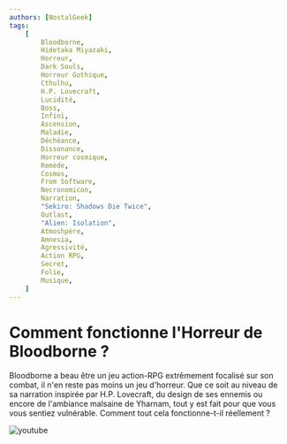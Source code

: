 ```yaml
---
authors: [NostalGeek]
tags:
    [
        Bloodborne,
        Hidetaka Miyazaki,
        Horreur,
        Dark Souls,
        Horreur Gothique,
        Cthulhu,
        H.P. Lovecraft,
        Lucidité,
        Boss,
        Infini,
        Ascension,
        Maladie,
        Déchéance,
        Dissonance,
        Horreur cosmique,
        Remède,
        Cosmos,
        From Software,
        Necronomicon,
        Narration,
        "Sekiro: Shadows Die Twice",
        Outlast,
        "Alien: Isolation",
        Atmoshpère,
        Amnesia,
        Agressivité,
        Action RPG,
        Secret,
        Folie,
        Musique,
    ]
---
```


# Comment fonctionne l'Horreur de Bloodborne ?

Bloodborne a beau être un jeu action-RPG extrêmement focalisé sur son combat, il n'en reste pas moins un jeu d'horreur. Que ce soit au niveau de sa narration inspirée par H.P. Lovecraft, du design de ses ennemis ou encore de l'ambiance malsaine de Yharnam, tout y est fait pour que vous vous sentiez vulnérable. Comment tout cela fonctionne-t-il réellement ?

![youtube](https://www.youtube.com/watch?v=TUI5ODEXq0g)
